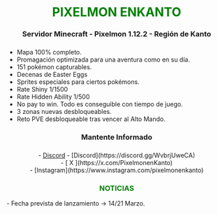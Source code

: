 
<div style="color: green; text-align: center;"><h1>PIXELMON ENKANTO</h1></div>
<div style="text-align: center;"><h3>Servidor Minecraft - Pixelmon 1.12.2 - Región de Kanto<h3></div>

- Mapa 100% completo.
- Promagación optimizada para una aventura como en su día.
- 151 pokémon capturables.
- Decenas de Easter Eggs
- Sprites especiales para ciertos pokémons.
- Rate Shiny 1/1500
- Rate Hidden Ability 1/500
- No pay to win. Todo es conseguible con tiempo de juego.
- 3 zonas nuevas desbloqueables.
- Reto PVE desbloqueable tras vencer al Alto Mando.

<div style="text-align: center;"><h3>Mantente Informado<h3></div>
<div style="text-align: center;">
- <a href="https://pixelmon-enkanto.com">Discord</a>
- [Discord](https://discord.gg/WvbrjUweCA)<br>
- [ X ](https://x.com/PixelmonenKanto)<br>
- [Instagram](https://www.instagram.com/pixelmonenkanto) 
</div>
<div style="color: green; text-align: center;"><h3>NOTICIAS</h3></div>
- Fecha prevista de lanzamiento -> 14/21 Marzo.
